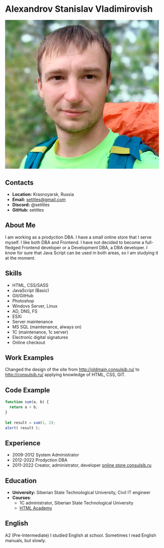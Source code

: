 # Alexandrov Stanislav Vladimirovish
![мое фото](photo.jpg "мое фото")
## Contacts
* **Location:** Krasnoyarsk, Russia
* **Email:** setitles@gmail.com 
* **Discord:** @setitles
* **GitHub:** setitles

## About Me
I am working as a prodyction DBA. I have a small online store that I serve myself.
I like both DBA and Frontend. I have not decided to become a full-fledged Frontend developer or a Development DBA, a DBA developer.
I know for sure that Java Script can be used in both areas, so I am studying it at the moment.

## Skills
* HTML, CSS/SASS
* JavaScript (Basic)
* Git/GitHub
* Photoshop
* Windovs Server, Linux
* AD, DNS, FS
* ESXi
* Server maintenance
* MS SQL (maintenance, always on)
* 1C (maintenance, 1c server)
* Electronic digital signatures
* Online checkout
## Work Examples
Changed the design of the site from http://oldmain.consulsib.ru/ to http://consulsib.ru/ applying knowledge of HTML, CSS, GIT.
## Code Example

```javascript
function sum(a, b) {
  return a + b;
}

let result = sum(1, 2);
alert( result );
```
## Experience
* 2009-2012 System Administrator
* 2012-2022 Prodyction DBA
* 2011-2022 Сreator, administrator, developer [online store consulsib.ru](http://consulsib.ru/)

## Education
* **University:** Siberian State Technological University, Civil IT engineer
* **Courses**:
    * 1C administrator, Siberian State Technological University
    * [HTML Academy](https://htmlacademy.ru/)
## English
A2 (Pre-Intermediate) I studied English at school. Sometimes I read English manuals, but slowly.